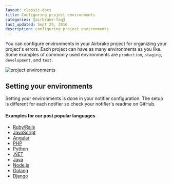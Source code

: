```yaml
---
layout: classic-docs
title: Configuring project environments
categories: [airbrake-faq]
last_updated: Sept 29, 2016
description: configuring project environments
---
```


You can configure environments in your Airbrake project for organizing your
project's errors.  Each project can have as many environments as you like.
Some examples of commonly used environments are `production`, `staging`,
`development`, and `test`.

![project environments](/docs/assets/img/docs/project_environments.png)

## Setting your environments
Setting your environments is done in your notifier configuration.  The setup is
different for each notifier so check your notifier's readme on GitHub.

#### Examples for our post popular languages
- [Ruby/Rails](https://github.com/airbrake/airbrake-ruby#environment)
- [JavaScript](https://github.com/airbrake/airbrake-js#filtering-errors)
- [Angular](https://github.com/airbrake/airbrake-js#angular)
- [PHP](https://github.com/airbrake/phpbrake#adding-custom-data-to-the-notice)
- [Python](https://github.com/airbrake/airbrake-python#setup)
- [.NET](https://github.com/airbrake/SharpBrake#usage)
- [Java](https://github.com/airbrake/airbrake-java#log4j)
- [Node.js](https://github.com/airbrake/node-airbrake#filtering-errors)
- [Golang](https://github.com/airbrake/gobrake#example)
- [Django](https://github.com/airbrake/airbrake-django#configure-airbrake-in-your-settingspy)

